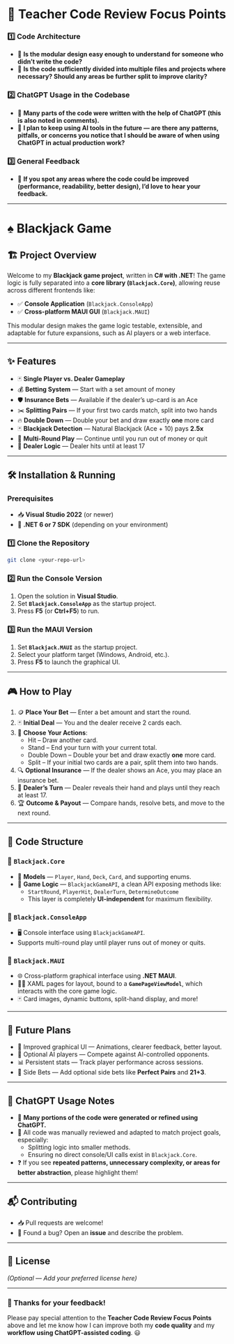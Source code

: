 
# 📝 Teacher Code Review Focus Points

### 1️⃣ Code Architecture
- 🔹 **Is the modular design easy enough to understand for someone who didn’t write the code?**
- 🔹 **Is the code sufficiently divided into multiple files and projects where necessary? Should any areas be further split to improve clarity?**

### 2️⃣ ChatGPT Usage in the Codebase
- 🔹 **Many parts of the code were written with the help of ChatGPT (this is also noted in comments).**  
- 🔹 **I plan to keep using AI tools in the future — are there any patterns, pitfalls, or concerns you notice that I should be aware of when using ChatGPT in actual production work?**

### 3️⃣ General Feedback
- 🔹 **If you spot any areas where the code could be improved (performance, readability, better design), I’d love to hear your feedback.**

---

# ♠️ Blackjack Game

## 🏗️ Project Overview
Welcome to my **Blackjack game project**, written in **C# with .NET**! The game logic is fully separated into a **core library (`Blackjack.Core`)**, allowing reuse across different frontends like:

- ✅ **Console Application** (`Blackjack.ConsoleApp`)
- ✅ **Cross-platform MAUI GUI** (`Blackjack.MAUI`)

This modular design makes the game logic testable, extensible, and adaptable for future expansions, such as AI players or a web interface.

---

## ✨ Features

- 🃏 **Single Player vs. Dealer Gameplay**
- 💰 **Betting System** — Start with a set amount of money
- 🛡️ **Insurance Bets** — Available if the dealer’s up-card is an Ace
- ✂️ **Splitting Pairs** — If your first two cards match, split into two hands
- 🔥 **Double Down** — Double your bet and draw exactly **one** more card
- 🃏 **Blackjack Detection** — Natural Blackjack (Ace + 10) pays **2.5x**
- 🔄 **Multi-Round Play** — Continue until you run out of money or quit
- 🏦 **Dealer Logic** — Dealer hits until at least 17

---

## 🛠️ Installation & Running

### Prerequisites
- 📥 **Visual Studio 2022** (or newer)
- 🔗 **.NET 6 or 7 SDK** (depending on your environment)

### 1️⃣ Clone the Repository
```bash
git clone <your-repo-url>
```

### 2️⃣ Run the Console Version
1. Open the solution in **Visual Studio**.
2. Set **`Blackjack.ConsoleApp`** as the startup project.
3. Press **F5** (or **Ctrl+F5**) to run.

### 3️⃣ Run the MAUI Version
1. Set **`Blackjack.MAUI`** as the startup project.
2. Select your platform target (Windows, Android, etc.).
3. Press **F5** to launch the graphical UI.

---

## 🎮 How to Play

1. 🪙 **Place Your Bet** — Enter a bet amount and start the round.
2. 🃏 **Initial Deal** — You and the dealer receive 2 cards each.
3. 🎯 **Choose Your Actions**:
    - Hit – Draw another card.
    - Stand – End your turn with your current total.
    - Double Down – Double your bet and draw exactly **one** more card.
    - Split – If your initial two cards are a pair, split them into two hands.
4. 🔍 **Optional Insurance** — If the dealer shows an Ace, you may place an insurance bet.
5. 🏁 **Dealer’s Turn** — Dealer reveals their hand and plays until they reach at least 17.
6. 🏆 **Outcome & Payout** — Compare hands, resolve bets, and move to the next round.

---

## 🧰 Code Structure

### 📂 `Blackjack.Core`
- 🎯 **Models** — `Player`, `Hand`, `Deck`, `Card`, and supporting enums.
- 🧠 **Game Logic** — `BlackjackGameAPI`, a clean API exposing methods like:
    - `StartRound`, `PlayerHit`, `DealerTurn`, `DetermineOutcome`
    - This layer is completely **UI-independent** for maximum flexibility.

### 📂 `Blackjack.ConsoleApp`
- 🖥️ Console interface using `BlackjackGameAPI`.
- Supports multi-round play until player runs out of money or quits.

### 📂 `Blackjack.MAUI`
- 🌐 Cross-platform graphical interface using **.NET MAUI**.
- 🧑‍🎨 XAML pages for layout, bound to a **`GamePageViewModel`**, which interacts with the core game logic.
- 🃏 Card images, dynamic buttons, split-hand display, and more!

---

## 🚀 Future Plans

- 🎨 Improved graphical UI — Animations, clearer feedback, better layout.
- 🤖 Optional AI players — Compete against AI-controlled opponents.
- 📊 Persistent stats — Track player performance across sessions.
- 🎲 Side Bets — Add optional side bets like **Perfect Pairs** and **21+3**.

---

## 🤖 ChatGPT Usage Notes
- 💬 **Many portions of the code were generated or refined using ChatGPT.**
- 🧹 All code was manually reviewed and adapted to match project goals, especially:
    - Splitting logic into smaller methods.
    - Ensuring no direct console/UI calls exist in `Blackjack.Core`.
- ❓ If you see **repeated patterns, unnecessary complexity, or areas for better abstraction**, please highlight them!

---

## 📬 Contributing
- 📥 Pull requests are welcome!
- 🐛 Found a bug? Open an **issue** and describe the problem.

---

## 📜 License
_(Optional — Add your preferred license here)_

---

### 🙏 Thanks for your feedback!
Please pay special attention to the **Teacher Code Review Focus Points** above and let me know how I can improve both my **code quality** and my **workflow using ChatGPT-assisted coding**. 😃
